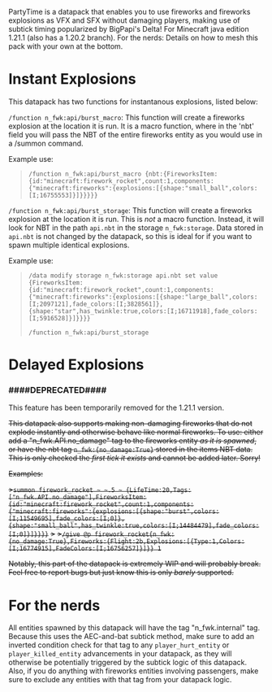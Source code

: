 PartyTime is a datapack that enables you to use fireworks and fireworks explosions as VFX and SFX without damaging players, making use of subtick timing popularized by BigPapi's Delta! For Minecraft java edition 1.21.1 (also has a 1.20.2 branch).
For the nerds: Details on how to mesh this pack with your own at the bottom.

# Instant Explosions

This datapack has two functions for instantanous explosions, listed below:

`/function n_fwk:api/burst_macro`: This function will create a fireworks explosion at the location it is run. It is a macro function, where in the 'nbt' field you will pass the NBT of the entire fireworks entity as you would use in a /summon command. 

Example use: 

>`/function n_fwk:api/burst_macro {nbt:{FireworksItem:{id:"minecraft:firework_rocket",count:1,components:{"minecraft:fireworks":{explosions:[{shape:"small_ball",colors:[I;16755553]}]}}}}}`

`/function n_fwk:api/burst_storage`: This function will create a fireworks explosion at the location it is run. This is *not* a macro function. Instead, it will look for NBT in the path `api.nbt` in the storage `n_fwk:storage`. Data stored in `api.nbt` is not changed by the datapack, so this is ideal for if you want to spawn multiple identical explosions.

Example use: 

>`/data modify storage n_fwk:storage api.nbt set value {FireworksItem:{id:"minecraft:firework_rocket",count:1,components:{"minecraft:fireworks":{explosions:[{shape:"large_ball",colors:[I;2097121],fade_colors:[I;3828561]},{shape:"star",has_twinkle:true,colors:[I;16711918],fade_colors:[I;5916528]}]}}}}`
>
>`/function n_fwk:api/burst_storage`

# Delayed Explosions

### ####DEPRECATED####

This feature has been temporarily removed for the 1.21.1 version.

~~This datapack also supports making non-damaging fireworks that do not explode instantly and otherwise behave like normal fireworks. To use: either add a "n_fwk.API.no_damage" tag to the fireworks entity *as it is spawned*, or have the nbt tag `n_fwk:{no_damage:True}` stored in the items NBT data. This is only checked the *first tick it exists* and cannot be added later. Sorry!~~

~~Examples:~~

~~>`summon firework_rocket ~ ~.5 ~ {LifeTime:20,Tags:["n_fwk.API.no_damage"],FireworksItem:{id:"minecraft:firework_rocket",count:1,components:{"minecraft:fireworks":{explosions:[{shape:"burst",colors:[I;11549695],fade_colors:[I;0]},{shape:"small_ball",has_twinkle:true,colors:[I;14484479],fade_colors:[I;0]}]}}}}`~~
~~>~~
~~>`/give @p firework_rocket{n_fwk:{no_damage:True},Fireworks:{Flight:2b,Explosions:[{Type:1,Colors:[I;16774915],FadeColors:[I;16756257]}]}} 1`~~

~~Notably, this part of the datapack is extremely WIP and will probably break. Feel free to report bugs but just know this is only *barely* supported.~~

# For the nerds

All entities spawned by this datapack will have the tag "n_fwk.internal" tag. Because this uses the AEC-and-bat subtick method, make sure to add an inverted condition check for that tag to any `player_hurt_entity` or `player_killed_entity` advancements in your datapack, as they will otherwise be potentially triggered by the subtick logic of this datapack. Also, if you do anything with fireworks entities involving passengers, make sure to exclude any entities with that tag from your datapack logic.
